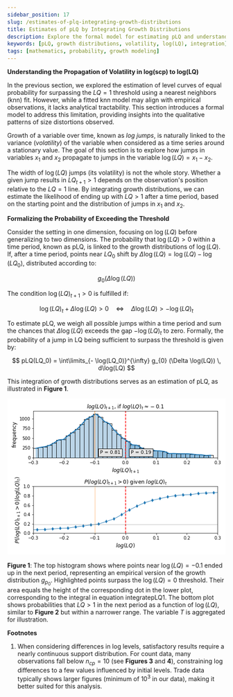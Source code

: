 ```yaml
---
sidebar_position: 17
slug: /estimates-of-plq-integrating-growth-distributions
title: Estimates of pLQ by Integrating Growth Distributions
description: Explore the formal model for estimating pLQ and understand the propagation of volatility in log(scp) to log(LQ).
keywords: [pLQ, growth distributions, volatility, log(LQ), integration]
tags: [mathematics, probability, growth modeling]
---
```



**Understanding the Propagation of Volatility in log(scp) to log(LQ)**

In the previous section, we explored the estimation of level curves of equal probability for surpassing the $LQ = 1$ threshold using a nearest neighbors (knn) fit. However, while a fitted knn model may align with empirical observations, it lacks analytical tractability. This section introduces a formal model to address this limitation, providing insights into the qualitative patterns of size distortions observed.

Growth of a variable over time, known as *log jumps*, is naturally linked to the variance (*volatility*) of the variable when considered as a time series around a stationary value. The goal of this section is to explore how jumps in variables $x_1$ and $x_2$ propagate to jumps in the variable $\log(LQ) = x_1 - x_2$.

The width of $\log(LQ)$ jumps (its volatility) is not the whole story. Whether a given jump results in $LQ_{t+1} > 1$ depends on the observation's position relative to the $LQ = 1$ line. By integrating growth distributions, we can estimate the likelihood of ending up with $LQ > 1$ after a time period, based on the starting point and the distribution of jumps in $x_1$ and $x_2$.

**Formalizing the Probability of Exceeding the Threshold**

Consider the setting in one dimension, focusing on $\log(LQ)$ before generalizing to two dimensions. The probability that $\log(LQ) > 0$ within a time period, known as pLQ, is linked to the growth distributions of $\log(LQ)$. If, after a time period, points near $LQ_{0}$ shift by $\Delta \log(LQ) = \log(LQ) - \log(LQ_0)$, distributed according to:

$$g_{0}(\Delta \log(LQ))$$

The condition $\log(LQ)_{t+1} > 0$ is fulfilled if:

$$\log(LQ)_t + \Delta \log(LQ) > 0 \quad \Longleftrightarrow \quad \Delta \log(LQ) > -\log(LQ)_t$$

To estimate pLQ, we weigh all possible jumps within a time period and sum the chances that $\Delta \log(LQ)$ exceeds the gap $-\log(LQ)_t$ to zero. Formally, the probability of a jump in LQ being sufficient to surpass the threshold is given by:

$$
pLQ(LQ_0) = \int\limits_{- \log(LQ_0)}^{\infty} g_{0} (\Delta \log(LQ)) \, d\log(LQ)
$$

This integration of growth distributions serves as an estimation of pLQ, as illustrated in **Figure 1**.

![Growth distribution of $\log(LQ)$ and pLQ in empirical and analytical form](./figures/pLQ_demo.png)

**Figure 1**: The top histogram shows where points near $\log(LQ) = -0.1$ ended up in the next period, representing an empirical version of the growth distribution $g_{p_0}$. Highlighted points surpass the $\log(LQ) = 0$ threshold. Their area equals the height of the corresponding dot in the lower plot, corresponding to the integral in equation integratepLQ1. The bottom plot shows probabilities that $LQ > 1$ in the next period as a function of $\log(LQ)$, similar to **Figure 2** but within a narrower range. The variable $T$ is aggregated for illustration.

**Footnotes**

1. When considering differences in log levels, satisfactory results require a nearly continuous support distribution. For count data, many observations fall below $n_{cp} = 10$ (see **Figures 3** and **4**), constraining log differences to a few values influenced by initial levels. Trade data typically shows larger figures (minimum of $10^3$ in our data), making it better suited for this analysis.